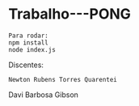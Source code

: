 # Trabalho---PONG
```
Para rodar:
npm install
node index.js
```
Discentes:
```
Newton Rubens Torres Quarentei
```
Davi Barbosa Gibson
```
